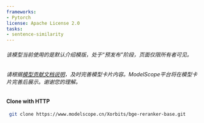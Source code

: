 ```yaml
---
frameworks:
- Pytorch
license: Apache License 2.0
tasks:
- sentence-similarity
---
```

###### 该模型当前使用的是默认介绍模版，处于“预发布”阶段，页面仅限所有者可见。
###### 请根据[模型贡献文档说明](https://www.modelscope.cn/docs/%E5%A6%82%E4%BD%95%E6%92%B0%E5%86%99%E5%A5%BD%E7%94%A8%E7%9A%84%E6%A8%A1%E5%9E%8B%E5%8D%A1%E7%89%87)，及时完善模型卡片内容。ModelScope平台将在模型卡片完善后展示。谢谢您的理解。
#### Clone with HTTP
```bash
 git clone https://www.modelscope.cn/Xorbits/bge-reranker-base.git
```